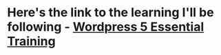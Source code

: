 # Here's the link to the learning I'll be following - [Wordpress 5 Essential Training](https://www.linkedin.com/learning/wordpress-5-essential-training/wordpress-an-introduction?u=2272289)

